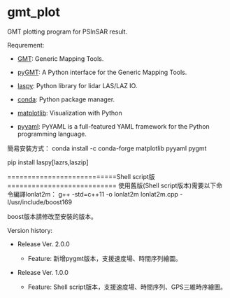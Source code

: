 # gmt_plot

GMT plotting program for PSInSAR result.

Requrement:

- [GMT](https://github.com/GenericMappingTools/gmt): Generic Mapping Tools.

- [pyGMT](https://www.pygmt.org/latest/index.html): A Python interface for the Generic Mapping Tools.

- [laspy](https://laspy.readthedocs.io/en/latest/index.html): Python library for lidar LAS/LAZ IO.

- [conda](https://www.anaconda.com): Python package manager.

- [matplotlib](https://matplotlib.org): Visualization with Python

- [pyyaml](https://pyyaml.org): PyYAML is a full-featured YAML framework for the Python programming language.

簡易安裝方式：
conda install -c conda-forge matplotlib pyyaml pygmt

pip install laspy[lazrs,laszip]

===========================Shell script版===========================
使用舊版(Shell script版本)需要以下命令編譯lonlat2m：
g++ -std=c++11 -o lonlat2m lonlat2m.cpp -I/usr/include/boost169

boost版本請修改至安裝的版本。

Version history:

- Release Ver. 2.0.0
    - Feature: 新增pygmt版本，支援速度場、時間序列繪圖。

- Release Ver. 1.0.0
    - Feature: Shell script版本，支援速度場、時間序列、GPS三維時序繪圖。